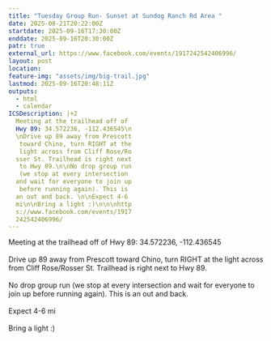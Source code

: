 ```yaml
---
title: "Tuesday Group Run- Sunset at Sundog Ranch Rd Area "
date: 2025-08-21T20:22:00Z
startdate: 2025-09-16T17:30:00Z
enddate: 2025-09-16T20:30:00Z
patr: true
external_url: https://www.facebook.com/events/1917242542406996/
layout: post
location: 
feature-img: "assets/img/big-trail.jpg"
lastmod: 2025-09-16T20:48:11Z
outputs:
  - html
  - calendar
ICSDescription: |+2
  Meeting at the trailhead off of   Hwy 89: 34.572236, -112.436545\n  \nDrive up 89 away from Prescott   toward Chino, turn RIGHT at the   light across from Cliff Rose/Ro  sser St. Trailhead is right next   to Hwy 89.\n\nNo drop group run   (we stop at every intersection   and wait for everyone to join up   before running again). This is   an out and back. \n\nExpect 4-6   mi\n\nBring a light :)\n\n\nhttp  s://www.facebook.com/events/1917  242542406996/
---
```


Meeting at the trailhead off of Hwy 89&#58; 34.572236, -112.436545<br>
  <br>
  Drive up 89 away from Prescott toward Chino, turn RIGHT at the light across from Cliff Rose/Rosser St. Trailhead is right next to Hwy 89.<br>
  <br>
  No drop group run (we stop at every intersection and wait for everyone to join up before running again). This is an out and back. <br>
  <br>
  Expect 4-6 mi<br>
  <br>
  Bring a light &#58;)<br>
  <br>
  <br>
  
